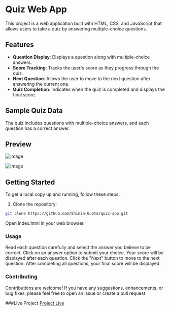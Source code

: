 # Quiz Web App

This project is a web application built with HTML, CSS, and JavaScript that allows users to take a quiz by answering multiple-choice questions.

## Features

- **Question Display**: Displays a question along with multiple-choice answers.
- **Score Tracking**: Tracks the user's score as they progress through the quiz.
- **Next Question**: Allows the user to move to the next question after answering the current one.
- **Quiz Completion**: Indicates when the quiz is completed and displays the final score.

## Sample Quiz Data

The quiz includes questions with multiple-choice answers, and each question has a correct answer.

## Preview
![image](https://github.com/Shinia-Gupta/Quiz-Application/assets/113818197/652bc8e0-8485-46af-89e1-bcebe47297e6)

![image](https://github.com/Shinia-Gupta/Quiz-Application/assets/113818197/0b5251d5-54e2-4da1-9ce4-dfc66a5dca0d)

## Getting Started

To get a local copy up and running, follow these steps:

1. Clone the repository:

```bash
git clone https://github.com/Shinia-Gupta/quiz-app.git
```

Open index.html in your web browser.

### Usage
Read each question carefully and select the answer you believe to be correct.
Click on an answer option to submit your choice.
Your score will be displayed after each question.
Click the "Next" button to move to the next question.
After completing all questions, your final score will be displayed.

### Contributing
Contributions are welcome! If you have any suggestions, enhancements, or bug fixes, please feel free to open an issue or create a pull request.

###Live Project
[Project Live]()
